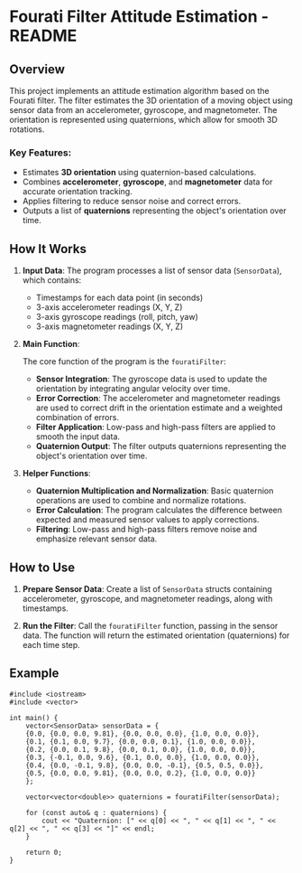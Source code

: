 # Fourati Filter Attitude Estimation - README

## Overview

This project implements an attitude estimation algorithm based on the Fourati filter. The filter estimates the 3D orientation of a moving object using sensor data from an accelerometer, gyroscope, and magnetometer. The orientation is represented using quaternions, which allow for smooth 3D rotations.

### Key Features:
- Estimates **3D orientation** using quaternion-based calculations.
- Combines **accelerometer**, **gyroscope**, and **magnetometer** data for accurate orientation tracking.
- Applies filtering to reduce sensor noise and correct errors.
- Outputs a list of **quaternions** representing the object's orientation over time.

## How It Works

1. **Input Data**: The program processes a list of sensor data (`SensorData`), which contains:
   - Timestamps for each data point (in seconds)
   - 3-axis accelerometer readings (X, Y, Z)
   - 3-axis gyroscope readings (roll, pitch, yaw)
   - 3-axis magnetometer readings (X, Y, Z)


2. **Main Function**:

   The core function of the program is the `fouratiFilter`:
   - **Sensor Integration**: The gyroscope data is used to update the orientation by integrating angular velocity over time.
   - **Error Correction**: The accelerometer and magnetometer readings are used to correct drift in the orientation estimate and a weighted combination of errors.
   - **Filter Application**: Low-pass and high-pass filters are applied to smooth the input data.
   - **Quaternion Output**: The filter outputs quaternions representing the object's orientation over time.


4. **Helper Functions**:
   - **Quaternion Multiplication and Normalization**: Basic quaternion operations are used to combine and normalize rotations.
   -  **Error Calculation**: The program calculates the difference between expected and measured sensor values to apply corrections.
   -  **Filtering**: Low-pass and high-pass filters remove noise and emphasize relevant sensor data.


## How to Use

1. **Prepare Sensor Data**: Create a list of `SensorData` structs containing accelerometer, gyroscope, and magnetometer readings, along with timestamps.
   
2. **Run the Filter**: 
   Call the `fouratiFilter` function, passing in the sensor data. The function will return the estimated orientation (quaternions) for each time step.

## Example

```
#include <iostream>
#include <vector>

int main() {
    vector<SensorData> sensorData = {
    {0.0, {0.0, 0.0, 9.81}, {0.0, 0.0, 0.0}, {1.0, 0.0, 0.0}},
    {0.1, {0.1, 0.0, 9.7}, {0.0, 0.0, 0.1}, {1.0, 0.0, 0.0}},
    {0.2, {0.0, 0.1, 9.8}, {0.0, 0.1, 0.0}, {1.0, 0.0, 0.0}},
    {0.3, {-0.1, 0.0, 9.6}, {0.1, 0.0, 0.0}, {1.0, 0.0, 0.0}},
    {0.4, {0.0, -0.1, 9.8}, {0.0, 0.0, -0.1}, {0.5, 0.5, 0.0}},
    {0.5, {0.0, 0.0, 9.81}, {0.0, 0.0, 0.2}, {1.0, 0.0, 0.0}}
    };

    vector<vector<double>> quaternions = fouratiFilter(sensorData);

    for (const auto& q : quaternions) {
        cout << "Quaternion: [" << q[0] << ", " << q[1] << ", " << q[2] << ", " << q[3] << "]" << endl;
    }

    return 0;
}

```
